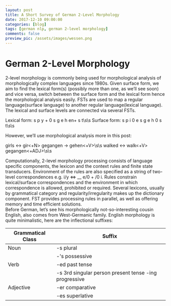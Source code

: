 ```yaml
---
layout: post
title: A Short Survey of German 2-Level Morphology
date: 2017-12-10 09:00:00
categories: [blog]
tags: [german nlp, german 2-level morphology]
comments: false
preview_pic: /assets/images/wessen.png
---
```


# German 2-Level Morphology

2-level morphology is commonly being used for morphological analysis of morphologically complex languages since 1980s. Given surface form, we aim to find the lexical form(s) (possibly more than one, as we’ll see soon) and vice versa, switch between the surface form and the lexical form hence the morphological analysis easily. FSTs are used to map a regular language(surface language) to another regular language(lexical language). The lexical and surface levels are connected via several FSTs.

Lexical form:  s p y + 0 s	g e h en+  s t\s\s
Surface form:  s p i  0 e s     g e h   0  s t\s\s

However, we’ll use morphological analysis more in this post:

girls ↔ gir<+N><Plu>              gegangen → gehen<+V><PPast>\s\s
walked ↔ walk<+V><Past>           gegangen<+ADJ><Pos>\s\s

Computationally, 2-level morphology processing consists of language specific components, the lexicon and the context rules and finite state transducers. Environment of the rules are also specified as a string of two-level correspondences e.g.  i/y <=> __ e/0 + /0 i. Rules constrain lexical/surface correspondences and the environment in which correspondence is allowed, prohibited or required. Several lexicons, usually by grammatical category and regularity/irregularity makes up the dictionary component. FST provides processing rules in parallel, as well as offering memory and time efficient solutions.   
Before German, let’s see his morphologically not-so-interesting cousin English, also comes from West-Germanic family. English morphology is quite minimalistic, here are the inflectional suffixes: 

| Grammatical Class | Suffix                                                                   |
|-------------------|--------------------------------------------------------------------------|
| Noun              | -s  plural                                                               |
|                   |-'s  possessive                                                           |
| Verb              | -ed  past tense                                                          |
|                   | -s   3rd singular person present tense -ing progressive                  |
| Adjective         | -er comparative                                                          |
|                   | -es superlative                                                          |
